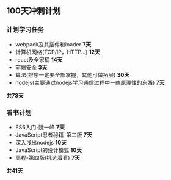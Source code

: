 ## 100天冲刺计划

### **计划学习任务**

- webpack及其插件和loader	**7天**
- 计算机网络(TCP/IP，HTTP...)    **12天**
- react及全家桶    **14天**
- 前端安全    **3天**
- 算法(排序一定要全部掌握，其他可做拓展)    **30天**
- nodejs(主要通过nodejs学习通信过程中一些原理性的东西)    **7天**

**共73天**

### 看书计划

- ES6入门-阮一峰    **7天**
- JavaScript忍者秘籍-第二版    **7天**
- 深入浅出nodejs    **10天**
- JavaScript的设计模式    **10天**
- 高程-第四版(挑选着看)    **7天**

**共41天**